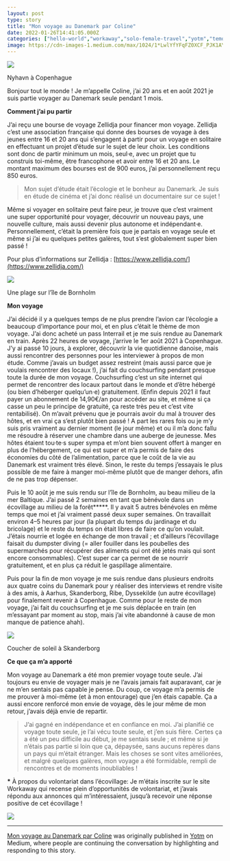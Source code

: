 ```yaml
---
layout: post
type: story
title: "Mon voyage au Danemark par Coline"
date: 2022-01-26T14:41:05.000Z
categories: ["hello-world","workaway","solo-female-travel","yotm","temoignage"]
image: https://cdn-images-1.medium.com/max/1024/1*LwlYfYFqFZ0XCF_PJK1AYg.jpeg
---
```


![](https://cdn-images-1.medium.com/max/1024/1*LwlYfYFqFZ0XCF_PJK1AYg.jpeg)

Nyhavn à Copenhague

Bonjour tout le monde ! Je m’appelle Coline, j’ai 20 ans et en août 2021 je suis partie voyager au Danemark seule pendant 1 mois.

**Comment j’ai pu partir**

J’ai reçu une bourse de voyage Zellidja pour financer mon voyage. Zellidja c’est une association française qui donne des bourses de voyage à des jeunes entre 16 et 20 ans qui s’engagent à partir pour un voyage en solitaire en effectuant un projet d’étude sur le sujet de leur choix. Les conditions sont donc de partir minimum un mois, seul·e, avec un projet que tu construis toi-même, être francophone et avoir entre 16 et 20 ans. Le montant maximum des bourses est de 900 euros, j’ai personnellement reçu 850 euros.

> Mon sujet d’étude était l’écologie et le bonheur au Danemark. Je suis en étude de cinéma et j’ai donc réalisé un documentaire sur ce sujet !

Même si voyager en solitaire peut faire peur, je trouve que c’est vraiment une super opportunité pour voyager, découvrir un nouveau pays, une nouvelle culture, mais aussi devenir plus autonome et indépendant·e. Personnellement, c’était la première fois que je partais en voyage seule et même si j’ai eu quelques petites galères, tout s’est globalement super bien passé !

Pour plus d’informations sur Zellidja : [https://www.zellidja.com/](https://www.zellidja.com/)

![](https://cdn-images-1.medium.com/max/1024/1*NrbWYyNx7Em0bDznhmE5tg.jpeg)

Une plage sur l’île de Bornholm

**Mon voyage**

J’ai décidé il y a quelques temps de ne plus prendre l’avion car l’écologie a beaucoup d’importance pour moi, et en plus c’était le thème de mon voyage. J’ai donc acheté un pass Interrail et je me suis rendue au Danemark en train. Après 22 heures de voyage, j’arrive le 1er août 2021 à Copenhague. J’y ai passé 10 jours, à explorer, découvrir la vie quotidienne danoise, mais aussi rencontrer des personnes pour les interviewer à propos de mon étude. Comme j’avais un budget assez restreint (mais aussi parce que je voulais rencontrer des locaux !), j’ai fait du couchsurfing pendant presque toute la durée de mon voyage. Couchsurfing c’est un site internet qui permet de rencontrer des locaux partout dans le monde et d’être hébergé (ou bien d’héberger quelqu’un·e) gratuitement. (Enfin depuis 2021 il faut payer un abonnement de 14,90€/an pour accéder au site, et même si ça casse un peu le principe de gratuité, ça reste très peu et c’est vite rentabilisé). On m’avait prévenu que je pourrais avoir du mal à trouver des hôtes, et en vrai ça s’est plutôt bien passé ! A part les rares fois ou je m’y suis pris vraiment au dernier moment (le jour même) et ou il m’a donc fallu me résoudre à réserver une chambre dans une auberge de jeunesse. Mes hôtes étaient tou·te·s super sympa et m’ont bien souvent offert à manger en plus de l’hébergement, ce qui est super et m’a permis de faire des économies du côté de l’alimentation, parce que le coût de la vie au Danemark est vraiment très élevé. Sinon, le reste du temps j’essayais le plus possible de me faire à manger moi-même plutôt que de manger dehors, afin de ne pas trop dépenser.

Puis le 10 août je me suis rendu sur l’île de Bornholm, au beau milieu de la mer Baltique. J’ai passé 2 semaines en tant que bénévole dans un écovillage au milieu de la forêt**\***. Il y avait 5 autres bénévoles en même temps que moi et j’ai vraiment passé deux super semaines. On travaillait environ 4–5 heures par jour (la plupart du temps du jardinage et du bricolage) et le reste du temps on était libres de faire ce qu’on voulait. J’étais nourrie et logée en échange de mon travail ; et d’ailleurs l’écovillage faisait du dumpster diving (= aller fouiller dans les poubelles des supermarchés pour récupérer des aliments qui ont été jetés mais qui sont encore consommables). C’est super car ça permet de se nourrir gratuitement, et en plus ça réduit le gaspillage alimentaire.

Puis pour la fin de mon voyage je me suis rendue dans plusieurs endroits aux quatre coins du Danemark pour y réaliser des interviews et rendre visite à des amis, à Aarhus, Skanderborg, Ribe, Dyssekilde (un autre écovillage) pour finalement revenir à Copenhague. Comme pour le reste de mon voyage, j’ai fait du couchsurfing et je me suis déplacée en train (en m’essayant par moment au stop, mais j’ai vite abandonné à cause de mon manque de patience ahah).

![](https://cdn-images-1.medium.com/max/1024/1*QHJAjpqPSnmLWH23-5zE7w.jpeg)

Coucher de soleil à Skanderborg

**Ce que ça m’a apporté**

Mon voyage au Danemark a été mon premier voyage toute seule. J’ai toujours eu envie de voyager mais je ne l’avais jamais fait auparavant, car je ne m’en sentais pas capable je pense. Du coup, ce voyage m’a permis de me prouver à moi-même (et à mon entourage) que j’en étais capable. Ça a aussi encore renforcé mon envie de voyage, dès le jour même de mon retour, j’avais déjà envie de repartir.

> J’ai gagné en indépendance et en confiance en moi. J’ai planifié ce voyage toute seule, je l’ai vécu toute seule, et j’en suis fière. Certes ça a été un peu difficile au début, je me sentais seule ; et même si je n’étais pas partie si loin que ça, dépaysée, sans aucuns repères dans un pays qui m’était étranger. Mais les choses se sont vites améliorées, et malgré quelques galères, mon voyage a été formidable, rempli de rencontres et de moments inoubliables !

**\*** À propos du volontariat dans l’écovillage: Je m’étais inscrite sur le site Workaway qui recense plein d’opportunités de volontariat, et j’avais répondu aux annonces qui m’intéressaient, jusqu’à recevoir une réponse positive de cet écovillage !

![](https://medium.com/_/stat?event=post.clientViewed&referrerSource=full_rss&postId=a62ca3b1f0dd)

* * *

[Mon voyage au Danemark par Coline](https://medium.com/yotm/mon-voyage-au-danemark-par-coline-a62ca3b1f0dd) was originally published in [Yotm](https://medium.com/yotm) on Medium, where people are continuing the conversation by highlighting and responding to this story.